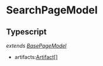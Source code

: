 # SearchPageModel
## Typescript
*extends [BasePageModel](/Docs/src/app/models/pages/BasePageModel.md)*
- artifacts:[Artifact[]](/Docs/src/app/models/artifacts/Artifact.md)